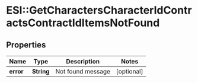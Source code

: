 # ESI::GetCharactersCharacterIdContractsContractIdItemsNotFound

## Properties
Name | Type | Description | Notes
------------ | ------------- | ------------- | -------------
**error** | **String** | Not found message | [optional] 

